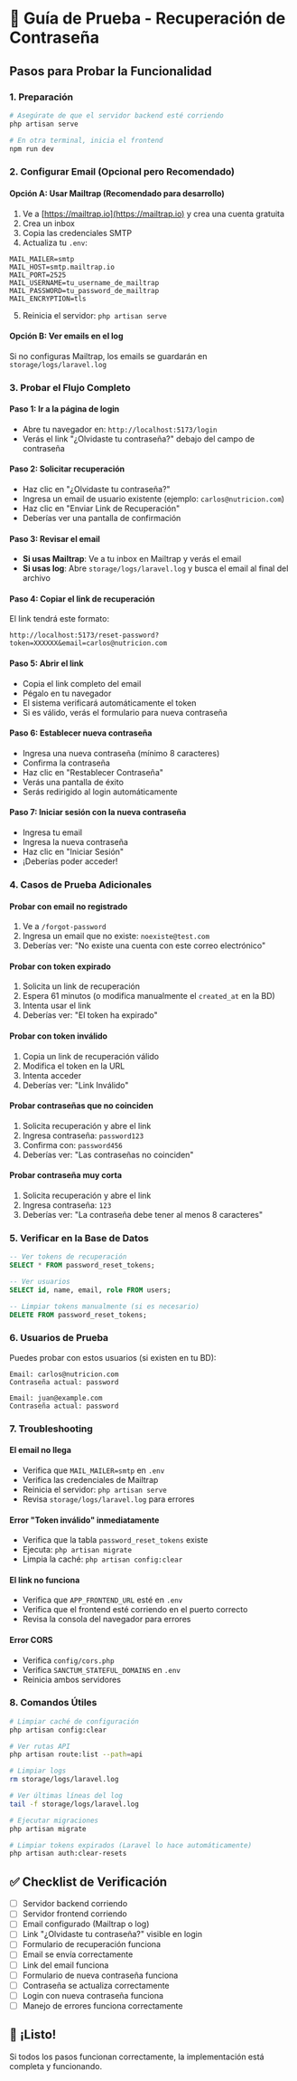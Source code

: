 # 🧪 Guía de Prueba - Recuperación de Contraseña

## Pasos para Probar la Funcionalidad

### 1. Preparación

```bash
# Asegúrate de que el servidor backend esté corriendo
php artisan serve

# En otra terminal, inicia el frontend
npm run dev
```

### 2. Configurar Email (Opcional pero Recomendado)

#### Opción A: Usar Mailtrap (Recomendado para desarrollo)

1. Ve a [https://mailtrap.io](https://mailtrap.io) y crea una cuenta gratuita
2. Crea un inbox
3. Copia las credenciales SMTP
4. Actualiza tu `.env`:

```env
MAIL_MAILER=smtp
MAIL_HOST=smtp.mailtrap.io
MAIL_PORT=2525
MAIL_USERNAME=tu_username_de_mailtrap
MAIL_PASSWORD=tu_password_de_mailtrap
MAIL_ENCRYPTION=tls
```

5. Reinicia el servidor: `php artisan serve`

#### Opción B: Ver emails en el log

Si no configuras Mailtrap, los emails se guardarán en `storage/logs/laravel.log`

### 3. Probar el Flujo Completo

#### Paso 1: Ir a la página de login
- Abre tu navegador en: `http://localhost:5173/login`
- Verás el link "¿Olvidaste tu contraseña?" debajo del campo de contraseña

#### Paso 2: Solicitar recuperación
- Haz clic en "¿Olvidaste tu contraseña?"
- Ingresa un email de usuario existente (ejemplo: `carlos@nutricion.com`)
- Haz clic en "Enviar Link de Recuperación"
- Deberías ver una pantalla de confirmación

#### Paso 3: Revisar el email
- **Si usas Mailtrap**: Ve a tu inbox en Mailtrap y verás el email
- **Si usas log**: Abre `storage/logs/laravel.log` y busca el email al final del archivo

#### Paso 4: Copiar el link de recuperación
El link tendrá este formato:
```
http://localhost:5173/reset-password?token=XXXXXX&email=carlos@nutricion.com
```

#### Paso 5: Abrir el link
- Copia el link completo del email
- Pégalo en tu navegador
- El sistema verificará automáticamente el token
- Si es válido, verás el formulario para nueva contraseña

#### Paso 6: Establecer nueva contraseña
- Ingresa una nueva contraseña (mínimo 8 caracteres)
- Confirma la contraseña
- Haz clic en "Restablecer Contraseña"
- Verás una pantalla de éxito
- Serás redirigido al login automáticamente

#### Paso 7: Iniciar sesión con la nueva contraseña
- Ingresa tu email
- Ingresa la nueva contraseña
- Haz clic en "Iniciar Sesión"
- ¡Deberías poder acceder!

### 4. Casos de Prueba Adicionales

#### Probar con email no registrado
1. Ve a `/forgot-password`
2. Ingresa un email que no existe: `noexiste@test.com`
3. Deberías ver: "No existe una cuenta con este correo electrónico"

#### Probar con token expirado
1. Solicita un link de recuperación
2. Espera 61 minutos (o modifica manualmente el `created_at` en la BD)
3. Intenta usar el link
4. Deberías ver: "El token ha expirado"

#### Probar con token inválido
1. Copia un link de recuperación válido
2. Modifica el token en la URL
3. Intenta acceder
4. Deberías ver: "Link Inválido"

#### Probar contraseñas que no coinciden
1. Solicita recuperación y abre el link
2. Ingresa contraseña: `password123`
3. Confirma con: `password456`
4. Deberías ver: "Las contraseñas no coinciden"

#### Probar contraseña muy corta
1. Solicita recuperación y abre el link
2. Ingresa contraseña: `123`
3. Deberías ver: "La contraseña debe tener al menos 8 caracteres"

### 5. Verificar en la Base de Datos

```sql
-- Ver tokens de recuperación
SELECT * FROM password_reset_tokens;

-- Ver usuarios
SELECT id, name, email, role FROM users;

-- Limpiar tokens manualmente (si es necesario)
DELETE FROM password_reset_tokens;
```

### 6. Usuarios de Prueba

Puedes probar con estos usuarios (si existen en tu BD):

```
Email: carlos@nutricion.com
Contraseña actual: password

Email: juan@example.com
Contraseña actual: password
```

### 7. Troubleshooting

#### El email no llega
- Verifica que `MAIL_MAILER=smtp` en `.env`
- Verifica las credenciales de Mailtrap
- Reinicia el servidor: `php artisan serve`
- Revisa `storage/logs/laravel.log` para errores

#### Error "Token inválido" inmediatamente
- Verifica que la tabla `password_reset_tokens` existe
- Ejecuta: `php artisan migrate`
- Limpia la caché: `php artisan config:clear`

#### El link no funciona
- Verifica que `APP_FRONTEND_URL` esté en `.env`
- Verifica que el frontend esté corriendo en el puerto correcto
- Revisa la consola del navegador para errores

#### Error CORS
- Verifica `config/cors.php`
- Verifica `SANCTUM_STATEFUL_DOMAINS` en `.env`
- Reinicia ambos servidores

### 8. Comandos Útiles

```bash
# Limpiar caché de configuración
php artisan config:clear

# Ver rutas API
php artisan route:list --path=api

# Limpiar logs
rm storage/logs/laravel.log

# Ver últimas líneas del log
tail -f storage/logs/laravel.log

# Ejecutar migraciones
php artisan migrate

# Limpiar tokens expirados (Laravel lo hace automáticamente)
php artisan auth:clear-resets
```

## ✅ Checklist de Verificación

- [ ] Servidor backend corriendo
- [ ] Servidor frontend corriendo
- [ ] Email configurado (Mailtrap o log)
- [ ] Link "¿Olvidaste tu contraseña?" visible en login
- [ ] Formulario de recuperación funciona
- [ ] Email se envía correctamente
- [ ] Link del email funciona
- [ ] Formulario de nueva contraseña funciona
- [ ] Contraseña se actualiza correctamente
- [ ] Login con nueva contraseña funciona
- [ ] Manejo de errores funciona correctamente

## 🎉 ¡Listo!

Si todos los pasos funcionan correctamente, la implementación está completa y funcionando.
